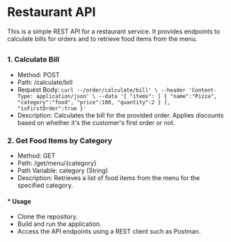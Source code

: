 # Restaurant API

This is a simple REST API for a restaurant service.
It provides endpoints to calculate bills for orders and to retrieve food items from the menu.

## 

### 1. Calculate Bill
   - Method: POST
   - Path: /calculate/bill
   - Request Body: `curl --/order/calculate/bill' \
     --header 'Content-Type: application/json' \
     --data '{
     "items": [
     {
     "name":"Pizza",
     "category":"food",
     "price":100,
     "quantity":2
    }
    ],
    "isFirstOrder":true
    }'`
   - Description: Calculates the bill for the provided order. Applies discounts based on whether it's the customer's first order or not.

### 2. Get Food Items by Category
   - Method: GET
   - Path: /get/menu/{category}
   - Path Variable: category (String)
   - Description: Retrieves a list of food items from the menu for the specified category.

#### * Usage

* Clone the repository.
* Build and run the application.
* Access the API endpoints using a REST client such as Postman.
